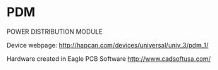 PDM
============

POWER DISTRIBUTION MODULE

Device webpage: http://hapcan.com/devices/universal/univ_3/pdm_1/

Hardware created in Eagle PCB Software http://www.cadsoftusa.com/
